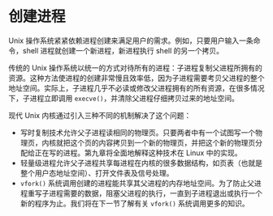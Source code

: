 # 创建进程

Unix 操作系统紧紧依赖进程创建来满足用户的需求。例如，只要用户输入一条命令，shell 进程就创建一个新进程，新进程执行 shell 的另一个拷贝。

传统的 Unix 操作系统以统一的方式对待所有的进程：子进程复制父进程所拥有的资源。这种方法使进程的创建非常慢且效率低，因为子进程需要考贝父进程的整个地址空间。实际上，子进程几乎不必读或修改父进程拥有的所有资源，在很多情况下，子进程立即调用 `execve()`，并清除父进程仔细拷贝过来的地址空间。

现代 Unix 内核通过引入三种不同的机制解决了这个问题：  
- 写时复制技术允许父子进程读相同的物理页。只要两者中有一个试图写一个物理页，内核就把这个页的内容拷贝到一个新的物理页，并把这个新的物理页分配给正在写的进程。第九章将全面地解释这种技术在 Linux 中的实现。
- 轻量级进程允许父子进程共享每进程在内核的很多数据结构，如页表（也就是整个用户态地址空间）、打开文件表及信号处理。
- `vfork()` 系统调用创建的进程能共享其父进程的内存地址空间。为了防止父进程重写子进程需要的数据，阻塞父进程的执行，一直到子进程退出或执行一个新的程序为止。我们将在下一节了解有关 `vfork()` 系统调用更多的知识。

